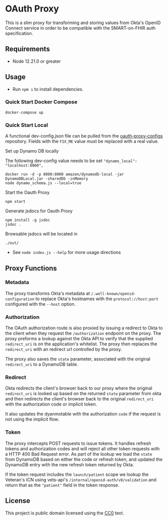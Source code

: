 # OAuth Proxy

This is a slim proxy for transforming and storing values from Okta's OpenID Connect service in order to be compatible with the SMART-on-FHIR auth specification.

## Requirements

- Node 12.21.0 or greater

## Usage

- Run `npm i` to install dependencies.

### Quick Start Docker Compose

`docker-compose up`

### Quick Start Local

A functional dev-config.json file can be pulled from the [oauth-proxy-configs](https://github.com/department-of-veterans-affairs/lighthouse-oauth-proxy-configs) repository. Fields with the `FIX_ME` value must be replaced with a real value.

Set up Dynamo DB locally

The following dev-config value needs to be set `"dynamo_local": "localhost:8000",`

```
docker run -d -p 8000:8000 amazon/dynamodb-local -jar DynamoDBLocal.jar -sharedDb -inMemory
node dynamo_schema.js --local=true
```

Start the Oauth Proxy
```
npm start
```

Generate jsdocs for Oauth Proxy
```
npm install -g jsdoc
jsdoc .
```
Browsable jsdocs will be located in
```
./out/
```


- See `node index.js --help` for more usage directions

## Proxy Functions

### Metadata

The proxy transforms Okta's metadata at `/.well-known/openid-configuration` to replace Okta's hostnames with the `protocol://host:port` configured with the `--host` option.

### Authorization

The OAuth authorization route is also proxied by issuing a redirect to Okta to the client when they request the `/authorization` endpoint on the proxy. The proxy preforms a lookup against the Okta API to verify that the supplied `redirect_uri` is on the application's whitelist. The proxy then replaces the `redirect_uri` with an redirect url controlled by the proxy.

The proxy also saves the `state` parameter, associated with the original `redirect_uri` to a DynamoDB table.

### Redirect

Okta redirects the client's browser back to our proxy where the original `redirect_uri` is looked up based on the returned `state` parameter from okta and then redirects the client's browser back to the original `redirect_uri` with the authorization code or implicit token.

It also updates the dyanmotable with the authorization `code` if the request is not using the implicit flow.

### Token

The proxy intercepts POST requests to issue tokens. It handles refresh tokens and authorization codes and will reject all other token requests with a HTTP 400 Bad Request error. As part of the lookup we load the `state` from DynamoDB based on either the code or refresh token, and updated the DynamoDB entry with the new refresh token returned by Okta.

If the token request includes the `launch/patient` scope we lookup the Veteran's ICN using vets-api's `/internal/openid-auth/v0/validation` and return that as the `"patient"` field in the token response.

## License

This project is public domain licensed using the [CC0](https://creativecommons.org/share-your-work/public-domain/cc0/) text.
